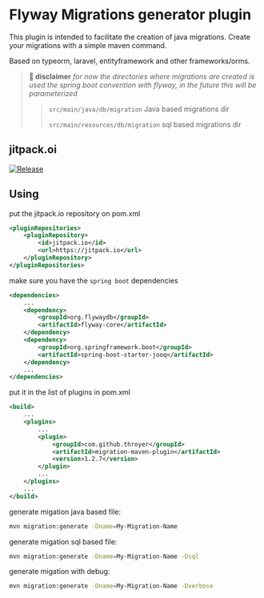 # Flyway Migrations generator plugin
This plugin is intended to facilitate the creation of java migrations.
Create your migrations with a simple maven command.

Based on typeorm, laravel, entityframework and other frameworks/orms.

> **🚨 disclaimer** *for now the directories where migrations are created is used the spring boot convention with flyway, in the future this will be parameterized* 
>> `src/main/java/db/migration` Java based migrations dir
>> 
>> `src/main/resources/db/migration` sql based migrations dir

## jitpack.oi
[![Release](https://jitpack.io/v/throyer/migration-maven-plugin.svg)](https://jitpack.io/#throyer/migration-maven-plugin)

## Using

put the jitpack.io repository on pom.xml
```xml
<pluginRepositories>
    <pluginRepository>
        <id>jitpack.io</id>
        <url>https://jitpack.io</url>
    </pluginRepository>
</pluginRepositories>
```

make sure you have the `spring boot` dependencies
```xml
<dependencies>
    ...
    <dependency>
        <groupId>org.flywaydb</groupId>
        <artifactId>flyway-core</artifactId>
    </dependency>
    <dependency>
        <groupId>org.springframework.boot</groupId>
        <artifactId>spring-boot-starter-jooq</artifactId>
    </dependency>
    ...
</dependencies>
```

put it in the list of plugins in pom.xml
```xml
<build>
    ...
    <plugins>
        ...
        <plugin>
            <groupId>com.github.throyer</groupId>
            <artifactId>migration-maven-plugin</artifactId>
            <version>1.2.7</version>
        </plugin>
        ...
    </plugins>
    ...
</build>
```

generate migation java based file:
```bash
mvn migration:generate -Dname=My-Migration-Name
```

generate migation sql based file:
```bash
mvn migration:generate -Dname=My-Migration-Name -Dsql
```

generate migation with debug:
```bash
mvn migration:generate -Dname=My-Migration-Name -Dverbose
```
